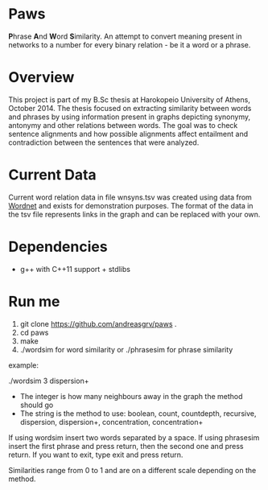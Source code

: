Paws
====

**P**hrase **A**nd **W**ord **S**imilarity.
An attempt to convert meaning present in networks to a number for every binary relation - be it
a word or a phrase.

# Overview

This project is part of my B.Sc thesis at Harokopeio University of Athens, October 2014.
The thesis focused on extracting similarity between words and phrases by using information
present in graphs depicting synonymy, antonymy and other relations between words. The goal
was to check sentence alignments and how possible alignments affect entailment and contradiction 
between the sentences that were analyzed.

# Current Data

Current word relation data in file wnsyns.tsv was created using data from [Wordnet](http://wordnet.princeton.edu/) and exists for demonstration purposes. 
The format of the data in the tsv file represents links in the graph 
and can be replaced with your own.

# Dependencies

* g++ with C++11 support + stdlibs

# Run me

1. git clone https://github.com/andreasgrv/paws .
2. cd paws
3. make
4. ./wordsim for word similarity or ./phrasesim for phrase similarity

example: 

./wordsim 3 dispersion+

* The integer is how many neighbours away in the graph the method should go
* The string is the method to use: boolean, count, countdepth, recursive, dispersion, dispersion+, concentration, concentration+

If using wordsim insert two words separated by a space. If using phrasesim insert the first phrase and press return, then the second one
and press return. If you want to exit, type exit and press return.

Similarities range from 0 to 1 and are on a different scale depending on the method.
